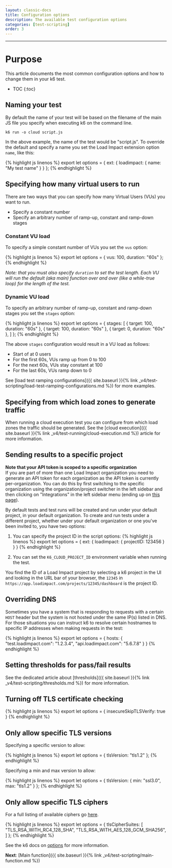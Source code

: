 ```yaml
---
layout: classic-docs
title: Configuration options
description: The available test configuration options
categories: [test-scripting]
order: 3
---
```


***

<h1>Purpose</h1>

This article documents the most common configuration options and how to change them in your k6 test.

- TOC
{:toc}

## Naming your test

By default the name of your test will be based on the filename of the main JS file you specify when executing k6 on the command line.

```shell
k6 run -o cloud script.js
```

In the above example, the name of the test would be "script.js". To override the default and specify a name you set the Load Impact extension option `name`, like this:

{% highlight js linenos %}
export let options = {
    ext: {
        loadimpact: {
            name: "My test name"
        }
    }
};
{% endhighlight %}

## Specifying how many virtual users to run

There are two ways that you can specify how many Virtual Users (VUs) you want to run.

- Specify a constant number
- Specify an arbitrary number of ramp-up, constant and ramp-down stages

### Constant VU load

To specify a simple constant number of VUs you set the `vus` option:

{% highlight js linenos %}
export let options = {
    vus: 100,
    duration: "60s"
};
{% endhighlight %}

*Note: that you must also specify `duration` to set the test length. Each VU will run the default (aka main) function over and over (like a while-true loop) for the length of the test.*

### Dynamic VU load

To specify an arbitrary number of ramp-up, constant and ramp-down stages you set the `stages` option:

{% highlight js linenos %}
export let options = {
    stages: [
        { target: 100, duration: "60s" },
        { target: 100, duration: "60s" },
        { target: 0, duration: "60s" },
    ]
};
{% endhighlight %}

The above `stages` configuration would result in a VU load as follows:
- Start of at 0 users
- For the first 60s, VUs ramp up from 0 to 100
- For the next 60s, VUs stay constant at 100
- For the last 60s, VUs ramp down to 0

See [load test ramping configurations]({{ site.baseurl }}{% link _v4/test-scripting/load-test-ramping-configurations.md %}) for more examples.

## Specifying from which load zones to generate traffic

When running a cloud execution test you can configure from which load zones the traffic should be generated. See the [cloud execution]({{ site.baseurl }}{% link _v4/test-running/cloud-execution.md %}) article for more information.

## Sending results to a specific project

<div class="callout callout-warning" role="alert">
    <b>Note that your API token is scoped to a specific organization</b><br>
    If you are part of more than one Load Impact organization you need to generate an API token for each organization as the API token is currently per-organization. You can do this by first switching to the specific organization using the organization/project switcher in the left sidebar and then clicking on "Integrations" in the left sidebar menu (ending up on <a href="https://app.loadimpact.com/account/token" class="alert-link">this page</a>).
</div>

By default tests and test runs will be created and run under your default project, in your default organization. To create and run tests under a different project, whether under your default organization or one you've been invited to, you have two options:

1. You can specify the project ID in the script options:
{% highlight js linenos %}
export let options = {
    ext: {
        loadimpact: {
            projectID: 123456
        }
    }
}
{% endhighlight %}
<ol start="2"><li>You can set the <code>K6_CLOUD_PROJECT_ID</code> environment variable when running the test.</li></ol>

You find the ID of a Load Impact project by selecting a k6 project in the UI and looking in the URL bar of your browser, the `12345` in `https://app.loadimpact.com/projects/12345/dashboard` is the project ID.

## Overriding DNS

Sometimes you have a system that is responding to requests with a certain `HOST` header but the system is not hosted under the same IP(s) listed in DNS. For those situations you can instruct k6 to resolve certain hostnames to specific IP addresses when making requests in the test:

{% highlight js linenos %}
export let options = {
    hosts: {
        "test.loadimpact.com": "1.2.3.4",
        "api.loadimpact.com": "5.6.7.8"
    }
}
{% endhighlight %}

## Setting thresholds for pass/fail results

See the dedicated article about [thresholds]({{ site.baseurl }}{% link _v4/test-scripting/thresholds.md %}) for more information.

## Turning off TLS certificate checking

{% highlight js linenos %}
export let options = {
    insecureSkipTLSVerify: true
}
{% endhighlight %}

## Only allow specific TLS versions

Specifying a specific version to allow:

{% highlight js linenos %}
export let options = {
    tlsVersion:  "tls1.2"
};
{% endhighlight %}

Specifying a min and max version to allow:

{% highlight js linenos %}
export let options = {
    tlsVersion: {
        min: "ssl3.0",
        max: "tls1.2"
    }
};
{% endhighlight %}

## Only allow specific TLS ciphers

For a full listing of available ciphers go [here](https://golang.org/pkg/crypto/tls/#pkg-constants).

{% highlight js linenos %}
export let options = {
    tlsCipherSuites: [
        "TLS_RSA_WITH_RC4_128_SHA",
        "TLS_RSA_WITH_AES_128_GCM_SHA256",
    ]
};
{% endhighlight %}

See the k6 docs on [options](https://docs.k6.io/docs/options) for more information.

**Next**: [Main function]({{ site.baseurl }}{% link _v4/test-scripting/main-function.md %})
